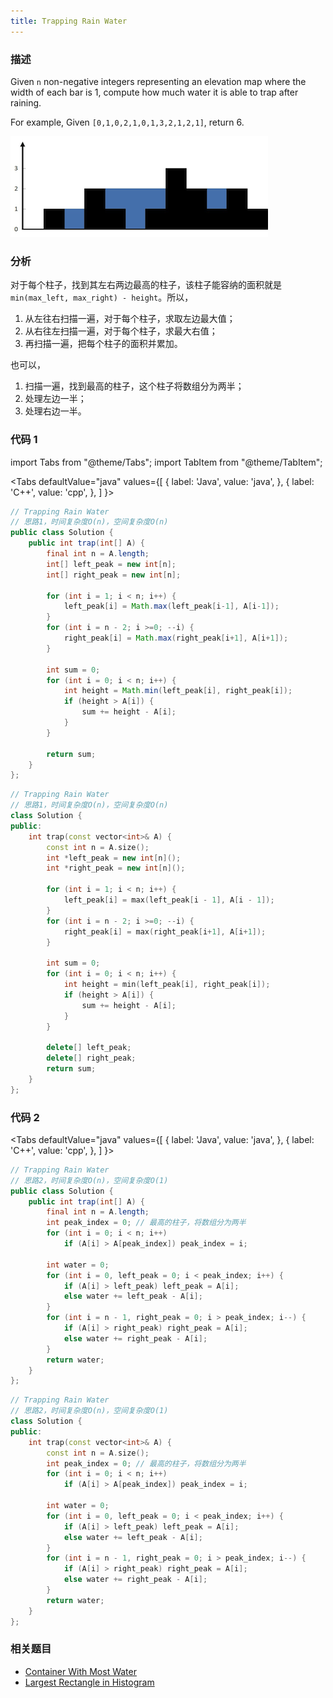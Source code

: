 ```yaml
---
title: Trapping Rain Water
---
```


### 描述

Given `n` non-negative integers representing an elevation map where the width of each bar is 1, compute how much water it is able to trap after raining.

For example,
Given `[0,1,0,2,1,0,1,3,2,1,2,1]`, return 6.

![Trapping Rain Water](/img/trapping-rain-water.png)

### 分析

对于每个柱子，找到其左右两边最高的柱子，该柱子能容纳的面积就是`min(max_left, max_right) - height`。所以，

1. 从左往右扫描一遍，对于每个柱子，求取左边最大值；
1. 从右往左扫描一遍，对于每个柱子，求最大右值；
1. 再扫描一遍，把每个柱子的面积并累加。

也可以，

1. 扫描一遍，找到最高的柱子，这个柱子将数组分为两半；
1. 处理左边一半；
1. 处理右边一半。

### 代码 1

import Tabs from "@theme/Tabs";
import TabItem from "@theme/TabItem";

<Tabs
defaultValue="java"
values={[
{ label: 'Java', value: 'java', },
{ label: 'C++', value: 'cpp', },
]
}>
<TabItem value="java">

```java
// Trapping Rain Water
// 思路1，时间复杂度O(n)，空间复杂度O(n)
public class Solution {
    public int trap(int[] A) {
        final int n = A.length;
        int[] left_peak = new int[n];
        int[] right_peak = new int[n];

        for (int i = 1; i < n; i++) {
            left_peak[i] = Math.max(left_peak[i-1], A[i-1]);
        }
        for (int i = n - 2; i >=0; --i) {
            right_peak[i] = Math.max(right_peak[i+1], A[i+1]);
        }

        int sum = 0;
        for (int i = 0; i < n; i++) {
            int height = Math.min(left_peak[i], right_peak[i]);
            if (height > A[i]) {
                sum += height - A[i];
            }
        }

        return sum;
    }
};
```

</TabItem>
<TabItem value="cpp">

```cpp
// Trapping Rain Water
// 思路1，时间复杂度O(n)，空间复杂度O(n)
class Solution {
public:
    int trap(const vector<int>& A) {
        const int n = A.size();
        int *left_peak = new int[n]();
        int *right_peak = new int[n]();

        for (int i = 1; i < n; i++) {
            left_peak[i] = max(left_peak[i - 1], A[i - 1]);
        }
        for (int i = n - 2; i >=0; --i) {
            right_peak[i] = max(right_peak[i+1], A[i+1]);
        }

        int sum = 0;
        for (int i = 0; i < n; i++) {
            int height = min(left_peak[i], right_peak[i]);
            if (height > A[i]) {
                sum += height - A[i];
            }
        }

        delete[] left_peak;
        delete[] right_peak;
        return sum;
    }
};
```

</TabItem>
</Tabs>

### 代码 2

<Tabs
defaultValue="java"
values={[
{ label: 'Java', value: 'java', },
{ label: 'C++', value: 'cpp', },
]
}>
<TabItem value="java">

```java
// Trapping Rain Water
// 思路2，时间复杂度O(n)，空间复杂度O(1)
public class Solution {
    public int trap(int[] A) {
        final int n = A.length;
        int peak_index = 0; // 最高的柱子，将数组分为两半
        for (int i = 0; i < n; i++)
            if (A[i] > A[peak_index]) peak_index = i;

        int water = 0;
        for (int i = 0, left_peak = 0; i < peak_index; i++) {
            if (A[i] > left_peak) left_peak = A[i];
            else water += left_peak - A[i];
        }
        for (int i = n - 1, right_peak = 0; i > peak_index; i--) {
            if (A[i] > right_peak) right_peak = A[i];
            else water += right_peak - A[i];
        }
        return water;
    }
};
```

</TabItem>
<TabItem value="cpp">

```cpp
// Trapping Rain Water
// 思路2，时间复杂度O(n)，空间复杂度O(1)
class Solution {
public:
    int trap(const vector<int>& A) {
        const int n = A.size();
        int peak_index = 0; // 最高的柱子，将数组分为两半
        for (int i = 0; i < n; i++)
            if (A[i] > A[peak_index]) peak_index = i;

        int water = 0;
        for (int i = 0, left_peak = 0; i < peak_index; i++) {
            if (A[i] > left_peak) left_peak = A[i];
            else water += left_peak - A[i];
        }
        for (int i = n - 1, right_peak = 0; i > peak_index; i--) {
            if (A[i] > right_peak) right_peak = A[i];
            else water += right_peak - A[i];
        }
        return water;
    }
};
```

</TabItem>
</Tabs>

### 相关题目

- [Container With Most Water](../../greedy/container-with-most-water.md)
- [Largest Rectangle in Histogram](../../stack-and-queue/stack/largest-rectangle-in-histogram.md)
